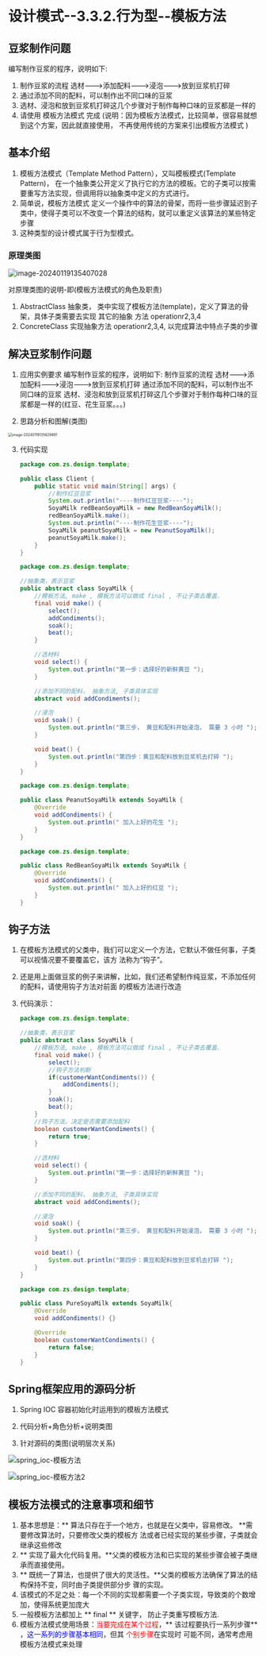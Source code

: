 # 设计模式--3.3.2.行为型--模板方法

## 豆浆制作问题

编写制作豆浆的程序，说明如下:

1) 制作豆浆的流程 选材--->添加配料--->浸泡--->放到豆浆机打碎
2) 通过添加不同的配料，可以制作出不同口味的豆浆
3) 选材、浸泡和放到豆浆机打碎这几个步骤对于制作每种口味的豆浆都是一样的
4) 请使用 模板方法模式 完成 (说明：因为模板方法模式，比较简单，很容易就想到这个方案，因此就直接使用，
   不再使用传统的方案来引出模板方法模式 )

## 基本介绍

1) 模板方法模式（Template Method Pattern），又叫模板模式(Template Pattern)， 在一个抽象类公开定义了执行它的方法的模板。它的子类可以按需要重写方法实现，但调用将以抽象类中定义的方式进行。
2) 简单说，模板方法模式 定义一个操作中的算法的骨架，而将一些步骤延迟到子类中，使得子类可以不改变一个算法的结构，就可以重定义该算法的某些特定步骤
3) 这种类型的设计模式属于行为型模式。

### 原理类图

![image-20240119135407028](./images/image-20240119135407028.png)

对原理类图的说明-即(模板方法模式的角色及职责)

1. AbstractClass 抽象类， 类中实现了模板方法(template)，定义了算法的骨架，具体子类需要去实现 其它的抽象
   方法 operationr2,3,4
2. ConcreteClass 实现抽象方法 operationr2,3,4, 以完成算法中特点子类的步骤

## 解决豆浆制作问题

1) 应用实例要求
   编写制作豆浆的程序，说明如下:
   制作豆浆的流程 选材--->添加配料--->浸泡--->放到豆浆机打碎
   通过添加不同的配料，可以制作出不同口味的豆浆
   选材、浸泡和放到豆浆机打碎这几个步骤对于制作每种口味的豆浆都是一样的(红豆、花生豆浆。。。)

2) 思路分析和图解(类图)

<img src="./images/image-20240119135629891.png" alt="image-20240119135629891" style="zoom:50%;" />

3) 代码实现

   ```java
   package com.zs.design.template;
   
   public class Client {
       public static void main(String[] args) {
           //制作红豆豆浆
           System.out.println("----制作红豆豆浆----");
           SoyaMilk redBeanSoyaMilk = new RedBeanSoyaMilk();
           redBeanSoyaMilk.make();
           System.out.println("----制作花生豆浆----");
           SoyaMilk peanutSoyaMilk = new PeanutSoyaMilk();
           peanutSoyaMilk.make();
       }
   }
   ```

   ```java
   package com.zs.design.template;
   
   //抽象类，表示豆浆
   public abstract class SoyaMilk {
       //模板方法, make , 模板方法可以做成 final , 不让子类去覆盖.
       final void make() {
           select();
           addCondiments();
           soak();
           beat();
       }
   
       //选材料
       void select() {
           System.out.println("第一步：选择好的新鲜黄豆 ");
       }
   
       //添加不同的配料， 抽象方法, 子类具体实现
       abstract void addCondiments();
   
       //浸泡
       void soak() {
           System.out.println("第三步， 黄豆和配料开始浸泡， 需要 3 小时 ");
       }
   
       void beat() {
           System.out.println("第四步：黄豆和配料放到豆浆机去打碎 ");
       }
   }
   ```

   ```java
   package com.zs.design.template;
   
   public class PeanutSoyaMilk extends SoyaMilk {
       @Override
       void addCondiments() {
           System.out.println(" 加入上好的花生 ");
       }
   }
   ```

   ```java
   package com.zs.design.template;
   
   public class RedBeanSoyaMilk extends SoyaMilk {
       @Override
       void addCondiments() {
           System.out.println(" 加入上好的红豆 ");
       }
   }
   ```

## 钩子方法

1) 在模板方法模式的父类中，我们可以定义一个方法，它默认不做任何事，子类可以视情况要不要覆盖它，该方
   法称为“钩子”。

2) 还是用上面做豆浆的例子来讲解，比如，我们还希望制作纯豆浆，不添加任何的配料，请使用钩子方法对前面
   的模板方法进行改造

3) 代码演示：

   ```java
   package com.zs.design.template;
   
   //抽象类，表示豆浆
   public abstract class SoyaMilk {
       //模板方法, make , 模板方法可以做成 final , 不让子类去覆盖.
       final void make() {
           select();
           //钩子方法判断
           if(customerWantCondiments()) {
               addCondiments();
           }
           soak();
           beat();
       }
       //钩子方法，决定是否需要添加配料
       boolean customerWantCondiments() {
           return true;
       }
   
       //选材料
       void select() {
           System.out.println("第一步：选择好的新鲜黄豆 ");
       }
   
       //添加不同的配料， 抽象方法, 子类具体实现
       abstract void addCondiments();
   
       //浸泡
       void soak() {
           System.out.println("第三步， 黄豆和配料开始浸泡， 需要 3 小时 ");
       }
   
       void beat() {
           System.out.println("第四步：黄豆和配料放到豆浆机去打碎 ");
       }
   }
   ```

   ```java
   package com.zs.design.template;
   
   public class PureSoyaMilk extends SoyaMilk{
       @Override
       void addCondiments() {}
   
       @Override
       boolean customerWantCondiments() {
           return false;
       }
   }
   
   ```

   



## Spring框架应用的源码分析

1. Spring IOC 容器初始化时运用到的模板方法模式

2. 代码分析+角色分析+说明类图

3. 针对源码的类图(说明层次关系)

![spring_ioc-模板方法](./images/spring-ioc-template-01.png)

![spring_ioc-模板方法2](./images/spring-ioc-template-02.png)





## 模板方法模式的注意事项和细节

1) 基本思想是：** 算法只存在于一个地方，也就是在父类中，容易修改。 **需要修改算法时，只要修改父类的模板方
   法或者已经实现的某些步骤，子类就会继承这些修改
2) ** 实现了最大化代码复用。**父类的模板方法和已实现的某些步骤会被子类继承而直接使用。
3) ** 既统一了算法，也提供了很大的灵活性。**父类的模板方法确保了算法的结构保持不变，同时由子类提供部分步
   骤的实现。
4) 该模式的不足之处：每一个不同的实现都需要一个子类实现，导致类的个数增加，使得系统更加庞大
5) 一般模板方法都加上 ** final ** 关键字， 防止子类重写模板方法.
6) 模板方法模式使用场景：<font color=red>当要完成在某个过程</font>，** 该过程要执行一系列步骤** ，<font color=blue>这一系列的步骤基本相同</font>，但其
   <font color=red>个别步骤</font>在实现时 可能不同，通常考虑用模板方法模式来处理